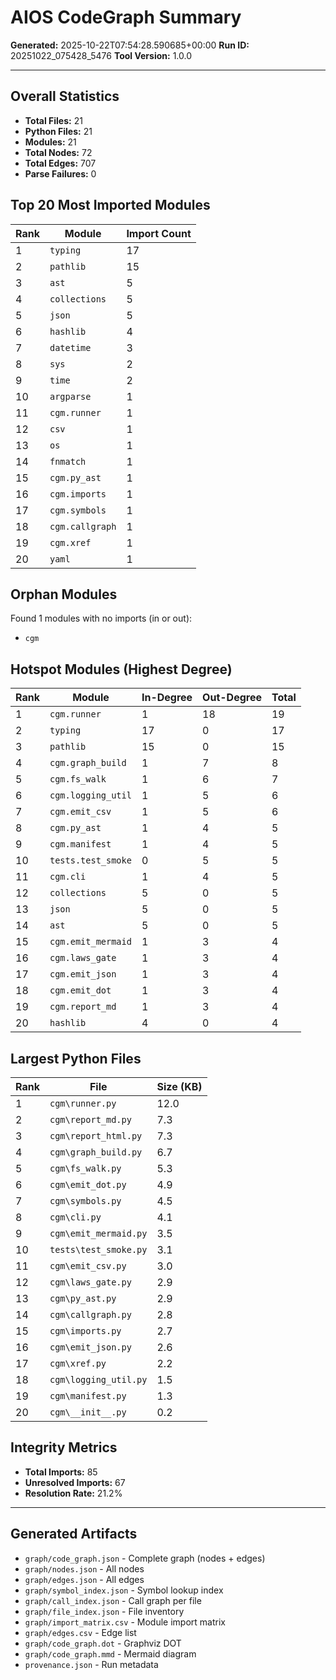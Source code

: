 # AIOS CodeGraph Summary

**Generated:** 2025-10-22T07:54:28.590685+00:00
**Run ID:** 20251022_075428_5476
**Tool Version:** 1.0.0

---

## Overall Statistics

- **Total Files:** 21
- **Python Files:** 21
- **Modules:** 21
- **Total Nodes:** 72
- **Total Edges:** 707
- **Parse Failures:** 0

## Top 20 Most Imported Modules

| Rank | Module | Import Count |
|------|--------|-------------|
| 1 | `typing` | 17 |
| 2 | `pathlib` | 15 |
| 3 | `ast` | 5 |
| 4 | `collections` | 5 |
| 5 | `json` | 5 |
| 6 | `hashlib` | 4 |
| 7 | `datetime` | 3 |
| 8 | `sys` | 2 |
| 9 | `time` | 2 |
| 10 | `argparse` | 1 |
| 11 | `cgm.runner` | 1 |
| 12 | `csv` | 1 |
| 13 | `os` | 1 |
| 14 | `fnmatch` | 1 |
| 15 | `cgm.py_ast` | 1 |
| 16 | `cgm.imports` | 1 |
| 17 | `cgm.symbols` | 1 |
| 18 | `cgm.callgraph` | 1 |
| 19 | `cgm.xref` | 1 |
| 20 | `yaml` | 1 |

## Orphan Modules

Found 1 modules with no imports (in or out):

- `cgm`

## Hotspot Modules (Highest Degree)

| Rank | Module | In-Degree | Out-Degree | Total |
|------|--------|-----------|------------|-------|
| 1 | `cgm.runner` | 1 | 18 | 19 |
| 2 | `typing` | 17 | 0 | 17 |
| 3 | `pathlib` | 15 | 0 | 15 |
| 4 | `cgm.graph_build` | 1 | 7 | 8 |
| 5 | `cgm.fs_walk` | 1 | 6 | 7 |
| 6 | `cgm.logging_util` | 1 | 5 | 6 |
| 7 | `cgm.emit_csv` | 1 | 5 | 6 |
| 8 | `cgm.py_ast` | 1 | 4 | 5 |
| 9 | `cgm.manifest` | 1 | 4 | 5 |
| 10 | `tests.test_smoke` | 0 | 5 | 5 |
| 11 | `cgm.cli` | 1 | 4 | 5 |
| 12 | `collections` | 5 | 0 | 5 |
| 13 | `json` | 5 | 0 | 5 |
| 14 | `ast` | 5 | 0 | 5 |
| 15 | `cgm.emit_mermaid` | 1 | 3 | 4 |
| 16 | `cgm.laws_gate` | 1 | 3 | 4 |
| 17 | `cgm.emit_json` | 1 | 3 | 4 |
| 18 | `cgm.emit_dot` | 1 | 3 | 4 |
| 19 | `cgm.report_md` | 1 | 3 | 4 |
| 20 | `hashlib` | 4 | 0 | 4 |

## Largest Python Files

| Rank | File | Size (KB) |
|------|------|----------|
| 1 | `cgm\runner.py` | 12.0 |
| 2 | `cgm\report_md.py` | 7.3 |
| 3 | `cgm\report_html.py` | 7.3 |
| 4 | `cgm\graph_build.py` | 6.7 |
| 5 | `cgm\fs_walk.py` | 5.3 |
| 6 | `cgm\emit_dot.py` | 4.9 |
| 7 | `cgm\symbols.py` | 4.5 |
| 8 | `cgm\cli.py` | 4.1 |
| 9 | `cgm\emit_mermaid.py` | 3.5 |
| 10 | `tests\test_smoke.py` | 3.1 |
| 11 | `cgm\emit_csv.py` | 3.0 |
| 12 | `cgm\laws_gate.py` | 2.9 |
| 13 | `cgm\py_ast.py` | 2.9 |
| 14 | `cgm\callgraph.py` | 2.8 |
| 15 | `cgm\imports.py` | 2.7 |
| 16 | `cgm\emit_json.py` | 2.6 |
| 17 | `cgm\xref.py` | 2.2 |
| 18 | `cgm\logging_util.py` | 1.5 |
| 19 | `cgm\manifest.py` | 1.3 |
| 20 | `cgm\__init__.py` | 0.2 |

## Integrity Metrics

- **Total Imports:** 85
- **Unresolved Imports:** 67
- **Resolution Rate:** 21.2%

---

## Generated Artifacts

- `graph/code_graph.json` - Complete graph (nodes + edges)
- `graph/nodes.json` - All nodes
- `graph/edges.json` - All edges
- `graph/symbol_index.json` - Symbol lookup index
- `graph/call_index.json` - Call graph per file
- `graph/file_index.json` - File inventory
- `graph/import_matrix.csv` - Module import matrix
- `graph/edges.csv` - Edge list
- `graph/code_graph.dot` - Graphviz DOT
- `graph/code_graph.mmd` - Mermaid diagram
- `provenance.json` - Run metadata

